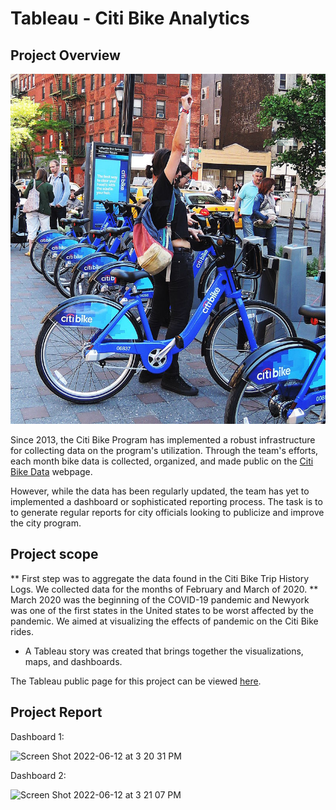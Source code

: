 # Tableau - Citi Bike Analytics


## Project Overview

![Citi-Bikes](Images/citi-bike-station-bikes.jpg)

Since 2013, the Citi Bike Program has implemented a robust infrastructure for collecting data on the program's utilization. Through the team's efforts, each month bike data is collected, organized, and made public on the [Citi Bike Data](https://www.citibikenyc.com/system-data) webpage.

However, while the data has been regularly updated, the team has yet to implemented a dashboard or sophisticated reporting process. The task is to to generate regular reports for city officials looking to publicize and improve the city program.

## Project scope

** First step was to aggregate the data found in the Citi Bike Trip History Logs. We collected data for the months of February and March of 2020. **  
March 2020 was the beginning of the COVID-19 pandemic and Newyork was one of the first states in the United states to be worst affected by the pandemic.
We aimed at visualizing the effects of pandemic on the Citi Bike rides.

* A Tableau story was created that brings together the visualizations, maps, and dashboards.

The Tableau public page for this project can be viewed [here](https://public.tableau.com/app/profile/mano.chitra.kumar/viz/CitiBikeAnalysis_16523351548020/Dashboard1).

## Project Report

Dashboard 1:

<img width="1440" alt="Screen Shot 2022-06-12 at 3 20 31 PM" src="https://user-images.githubusercontent.com/95401250/173256083-bb9c2a5f-288c-4369-b933-b0b3eca89eed.png">

Dashboard 2: 

<img width="1440" alt="Screen Shot 2022-06-12 at 3 21 07 PM" src="https://user-images.githubusercontent.com/95401250/173256085-696fe238-f05e-4f3a-a38b-a5577f5b74bc.png">






